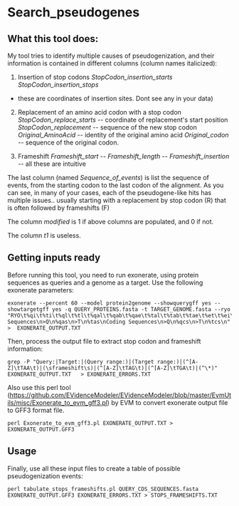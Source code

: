 # Search_pseudogenes

## What this tool does:

My tool tries to identify multiple causes of pseudogenization, and their information is contained in different columns (column names italicized):

1. Insertion of stop codons
*StopCodon_insertion_starts*   
*StopCodon_insertion_stops*
- these are coordinates of insertion sites. Dont see any in your data)

2. Replacement of an amino acid codon with a stop codon
*StopCodon_replace_starts* -- coordinate of replacement's start position
*StopCodon_replacement* -- sequence of the new stop codon
*Original_AminoAcid*    -- identity of the original amino acid
*Original_codon* -- sequence of the original codon.

3. Frameshift
*Frameshift_start*    --
*Frameshift_length*    --
*Frameshift_insertion*  -- all these are intuitive

The last column (named *Sequence_of_events*) is list the sequence of events, from the starting codon to the last codon of the alignment. As you can see, in many of your cases, each of the pseudogene-like hits has multiple issues.. usually starting with a replacement by stop codon (R) that is often followed by frameshifts (F)

The column *modified* is 1 if above columns are populated, and 0 if not.

The column *t1* is useless. 



## Getting inputs ready

Before running this tool, you need to run exonerate, using protein sequences as queries and a genome as a target. Use the following exonerate parameters:

```
exonerate --percent 60 --model protein2genome --showquerygff yes --showtargetgff yes -q QUERY_PROTEINS.fasta -t TARGET_GENOME.fasta --ryo "RYO\t%qi\t%ti\t%ql\t%tl\t%qal\t%qab\t%qae\t%tal\t%tab\t%tae\t%et\t%ei\t%es\t%em\t%pi\t%ps\t%g\nTransitionStart\n%V{%Pqs\t%Pts\t%Pqb\t%Pqe\t%Ptb\t%Pte\t%Pn\t%Pl\n}TransitionEnd\nTargetSeq\n%qs\nAligned Sequences\n>Q\n%qas\n>T\n%tas\nCoding Sequences\n>Q\n%qcs\n>T\n%tcs\n" >  EXONERATE_OUTPUT.TXT
```

Then, process the output file to extract stop codon and frameshift information:

```
grep -P "Query:|Target:|(Query range:)|(Target range:)|(^[A-Z]\tTAA\t)|(\sframeshift\s)|(^[A-Z]\tTAG\t)|(^[A-Z]\tTGA\t)|(^\*)"  EXONERATE_OUTPUT.TXT   > EXONERATE_ERRORS.TXT
```

Also use this perl tool (https://github.com/EVidenceModeler/EVidenceModeler/blob/master/EvmUtils/misc/Exonerate_to_evm_gff3.pl) by EVM to convert exonerate output file to GFF3 format file.

```
perl Exonerate_to_evm_gff3.pl EXONERATE_OUTPUT.TXT > EXONERATE_OUTPUT.GFF3
```

## Usage

Finally, use all these input files to create a table of possible pseudogenization events:

```
perl tabulate_stops_frameshifts.pl QUERY_CDS_SEQUENCES.fasta EXONERATE_OUTPUT.GFF3 EXONERATE_ERRORS.TXT > STOPS_FRAMESHIFTS.TXT
```
